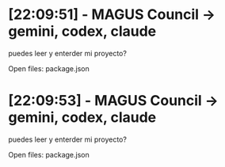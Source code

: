 
# [22:09:51] - MAGUS Council → gemini, codex, claude

puedes leer y enterder mi proyecto?

Open files:
package.json

# [22:09:53] - MAGUS Council → gemini, codex, claude

puedes leer y enterder mi proyecto?

Open files:
package.json
